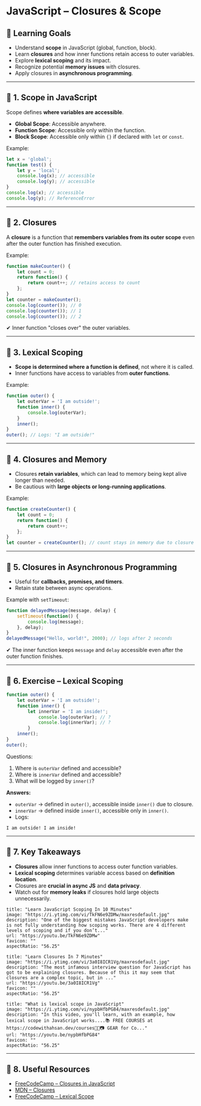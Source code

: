 # JavaScript – Closures & Scope

## 🎯 Learning Goals

- Understand **scope** in JavaScript (global, function, block).
- Learn **closures** and how inner functions retain access to outer variables.
- Explore **lexical scoping** and its impact.
- Recognize potential **memory issues** with closures.
- Apply closures in **asynchronous programming**.

---

## 🔹 1. Scope in JavaScript

Scope defines **where variables are accessible**.

- **Global Scope**: Accessible anywhere.
- **Function Scope**: Accessible only within the function.
- **Block Scope**: Accessible only within `{}` if declared with `let` or `const`.

Example:

```js
let x = 'global';  
function test() {  
	let y = 'local';   
	console.log(x); // accessible   
	console.log(y); // accessible 
}  
console.log(x); // accessible 
console.log(y); // ReferenceError
```

---

## 🔹 2. Closures

A **closure** is a function that **remembers variables from its outer scope** even after the outer function has finished execution.

Example:

```js
function makeCounter() {   
	let count = 0;   
	return function() {     
		return count++; // retains access to count   
	}; 
}  
let counter = makeCounter(); 
console.log(counter()); // 0 
console.log(counter()); // 1 
console.log(counter()); // 2
```

✔ Inner function "closes over" the outer variables.

---

## 🔹 3. Lexical Scoping

- **Scope is determined where a function is defined**, not where it is called.
- Inner functions have access to variables from **outer functions**.

Example:

```js
function outer() {   
	let outerVar = 'I am outside!';      
	function inner() {     
		console.log(outerVar);   
	}      
	inner(); 
}  
outer(); // Logs: "I am outside!"
```

---

## 🔹 4. Closures and Memory

- Closures **retain variables**, which can lead to memory being kept alive longer than needed.
- Be cautious with **large objects or long-running applications**.

Example:

```js
function createCounter() {   
	let count = 0;   
	return function() {     
		return count++;   
	}; 
}  
let counter = createCounter(); // count stays in memory due to closure
```

---

## 🔹 5. Closures in Asynchronous Programming

- Useful for **callbacks, promises, and timers**.
- Retain state between async operations.

Example with `setTimeout`:

```js
function delayedMessage(message, delay) {   
	setTimeout(function() {     
		console.log(message);   
	}, delay); 
}  
delayedMessage("Hello, world!", 2000); // logs after 2 seconds

```
✔ The inner function keeps `message` and `delay` accessible even after the outer function finishes.

---

## 🔹 6. Exercise – Lexical Scoping

```js
function outer() {   
	let outerVar = 'I am outside!';      
	function inner() {     
		let innerVar = 'I am inside!';     
			console.log(outerVar); // ?     
			console.log(innerVar); // ?   
		}      
	inner(); 
}  
outer();
```

Questions:

1. Where is `outerVar` defined and accessible?
2. Where is `innerVar` defined and accessible?
3. What will be logged by `inner()`?

**Answers:**

- `outerVar` → defined in `outer()`, accessible inside `inner()` due to closure.
- `innerVar` → defined inside `inner()`, accessible only in `inner()`.
- Logs:

```
I am outside! I am inside!
```

---

## 🔹 7. Key Takeaways

- **Closures** allow inner functions to access outer function variables.
- **Lexical scoping** determines variable access based on **definition location**.
- Closures are **crucial in async JS** and **data privacy**.
- Watch out for **memory leaks** if closures hold large objects unnecessarily.

```embed
title: "Learn JavaScript Scoping In 10 Minutes"
image: "https://i.ytimg.com/vi/TkFN6e9ZDMw/maxresdefault.jpg"
description: "One of the biggest mistakes JavaScript developers make is not fully understanding how scoping works. There are 4 different levels of scoping and if you don’t..."
url: "https://youtu.be/TkFN6e9ZDMw"
favicon: ""
aspectRatio: "56.25"
```

```embed
title: "Learn Closures In 7 Minutes"
image: "https://i.ytimg.com/vi/3a0I8ICR1Vg/maxresdefault.jpg"
description: "The most infamous interview question for JavaScript has got to be explaining closures. Because of this it may seem that closures are a complex topic, but in ..."
url: "https://youtu.be/3a0I8ICR1Vg"
favicon: ""
aspectRatio: "56.25"
```

```embed
title: "What is lexical scope in JavaScript"
image: "https://i.ytimg.com/vi/nypbHfbPG84/maxresdefault.jpg"
description: "In this video, you'll learn, with an example, how lexical scope in JavaScript works....📚 FREE COURSES at https://codewithahsan.dev/courses🎥🎤📷 GEAR for Co..."
url: "https://youtu.be/nypbHfbPG84"
favicon: ""
aspectRatio: "56.25"
```

---

## 🔹 8. Useful Resources

- [FreeCodeCamp – Closures in JavaScript](https://www.freecodecamp.org/news/closures-in-javascript-explained-with-examples/)
- [MDN – Closures](https://developer.mozilla.org/en-US/docs/Web/JavaScript/Closures)
- [FreeCodeCamp – Lexical Scope](https://www.freecodecamp.org/news/javascript-lexical-scope-tutorial/)